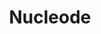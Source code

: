 ---
codehost: https://github.com/nucleode
facebook: https://facebook.com/nucleodesrl
linkedin: https://linkedin.com/company/nucleode
logohandle: nucleode
sort: nucleode
title: Nucleode
twitter: https://x.com/NucleodeSrl
website: https://nucleode.com/
---